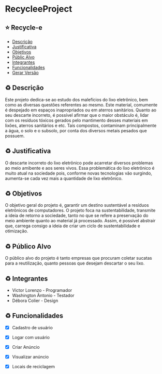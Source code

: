 # RecycleeProject

## :star: **Recycle-e**

<!--ts-->
  * [Descrição](#r-descrição)
  * [Justificativa](#r-justificativa)
  * [Objetivos](#r-objetivos)
  * [Públic Alvo](#r-público-alvo)
  * [Integrantes](#r-integrantes)
  * [Funcionalidades](#r-funcionalidades)
  * [Gerar Versão](#r-gerar-versão)

## :recycle: **Descrição**
<!--ts-->
Este projeto dedica-se ao estudo dos malefícios do lixo
eletrônico, bem como as diversas questões referentes ao
mesmo. Este material, comumente é despejado em espaços
inapropriados ou em aterros sanitários. Quanto
ao seu descarte incorreto, é possível afirmar que o maior
obstáculo é, lidar com os resíduos tóxicos gerados pelo
mantimento desses materiais em lixões, aterros sanitários e
etc. Tais compostos, contaminam principalmente a água, o
solo e o subsolo, por conta dos diversos metais pesados que
possuem.

## :recycle: **Justificativa**
<!--ts-->
O descarte incorreto do lixo eletrônico pode acarretar diversos
problemas ao meio amibente e aos seres vivos. Essa
problemática do lixo eletrônico é muito atual na sociedade
pois, conforme novas tecnologias vão surgindo, aumenta-se
cada vez mais a quantidade de lixo eletrônico.

## :recycle: **Objetivos**
<!--ts-->
O objetivo geral do projeto é, garantir um destino sustentável
a resíduos eletrônicos de computadores. O projeto foca na
sustentabilidade, transmite a ideia de retorno a sociedade,
tanto no que se refere a preservação do meio ambiente
quanto ao material já processado. Assim, é possível abstrair
que, carrega consigo a ideia de criar um ciclo de
sustentabilidade e otimização.

## :recycle: **Público Alvo**
<!--ts-->
O público alvo do projeto é tanto empresas que procuram coletar sucatas para a reutilização, quanto pessoas que desejam descartar o seu lixo.

## :recycle: **Integrantes**
<ul>
 <li>Victor Lorenzo - Programador</li>
 <li>Washington Ântonio - Testador</li>
 <li>Débora Colier - Design</li>
</ul>

## :recycle: **Funcionalidades**
<!--ts-->

- [x] Cadastro de usuário
- [x] Logar com usuário
- [x] Criar Anúncio
- [x] Visualizar anúncio
- [x] Locais de reciclagem



